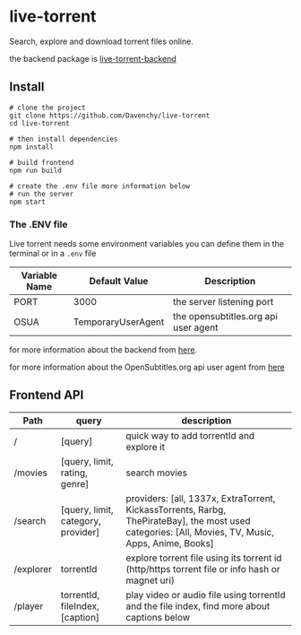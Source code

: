 # live-torrent

Search, explore and download torrent files online.

the backend package is [live-torrent-backend](https://github.com/Davenchy/live-torrent-backend)

## Install

```
# clone the project
git clone https://github.com/Davenchy/live-torrent
cd live-torrent

# then install dependencies
npm install

# build frontend
npm run build

# create the .env file more information below
# run the server
npm start
```

### The .ENV file

Live torrent needs some environment variables you can define them in the terminal or in a `.env` file

| Variable Name | Default Value | Description |
| ------------- | ------------- | ----------- |
| PORT | 3000 | the server listening port |
| OSUA | TemporaryUserAgent | the opensubtitles.org api user agent |

for more information about the backend from [here](https://github.com/Davenchy/live-torrent-backend/wiki/How-to-use#environment-variables).

for more information about the OpenSubtitles.org api user agent from [here](https://trac.opensubtitles.org/projects/opensubtitles/wiki/DevReadFirst)

## Frontend API

| Path      | query                              | description                                                                                                                                         |
| --------- | ---------------------------------- | --------------------------------------------------------------------------------------------------------------------------------------------------- |
| /         | [query]                            | quick way to add torrentId and explore it                                                                                                           |
| /movies   | [query, limit, rating, genre]      | search movies                                                                                                                                       |
| /search   | [query, limit, category, provider] | providers: [all, 1337x, ExtraTorrent, KickassTorrents, Rarbg, ThePirateBay], the most used categories: [All, Movies, TV, Music, Apps, Anime, Books] |
| /explorer | torrentId                          | explore torrent file using its torrent id (http/https torrent file or info hash or magnet uri)                                                      |
| /player   | torrentId, fileIndex, [caption]    | play video or audio file using torrentId and the file index, find more about captions below                                                         |
